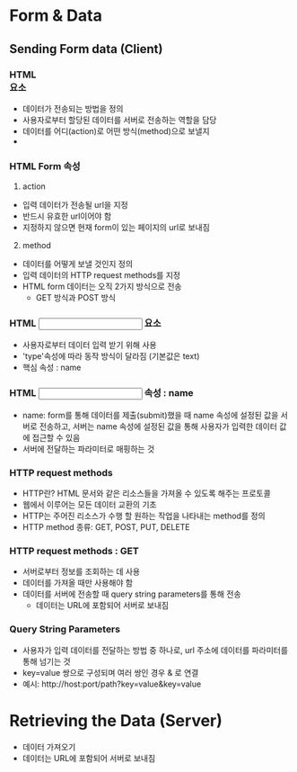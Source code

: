 # Form & Data

## Sending Form data (Client)
### HTML <form> 요소
- 데이터가 전송되는 방법을 정의
- 사용자로부터 할당된 데이터를 서버로 전송하는 역할을 담당
- 데이터를 어디(action)로 어떤 방식(method)으로 보낼지
- 
### HTML Form 속성
1. action
- 입력 데이터가 전송될 url을 지정
- 반드시 유효한 url이어야 함
- 지정하지 않으면 현재 form이 있는 페이지의 url로 보내짐

2. method
- 데이터를 어떻게 보낼 것인지 정의
- 입력 데이터의 HTTP request methods를 지정
- HTML form 데이터는 오직 2가지 방식으로 전송
  - GET 방식과 POST 방식

### HTML <input> 요소
- 사용자로부터 데이터 입력 받기 위해 사용
- 'type'속성에 따라 동작 방식이 달라짐 (기본값은 text)
- 핵심 속성 : name

### HTML <input> 속성 : name
- name: form를 통해 데이터를 제출(submit)했을 때 name 속성에 설정된 값을 서버로 전송하고, 서버는 name 속성에 설정된 값을 통해 사용자가 입력한 데이터 값에 접근할 수 있음
- 서버에 전달하는 파라미터로 매핑하는 것

### HTTP request methods
- HTTP란? HTML 문서와 같은 리소스들을 가져올 수 있도록 해주는 프로토콜
- 웹에서 이루어는 모든 데이터 교환의 기초
- HTTP는 주어진 리소스가 수행 할 원하는 작업을 나타내는 method를 정의
- HTTP method 종류: GET, POST, PUT, DELETE

### HTTP request methods : GET
- 서버로부터 정보를 조회하는 데 사용
- 데이터를 가져올 때만 사용해야 함
- 데이터를 서버에 전송할 때 query string parameters를 통해 전송
  - 데이터는 URL에 포함되어 서버로 보내짐
### Query String Parameters
- 사용자가 입력 데이터를 전달하는 방법 중 하나로, url 주소에 데이터를 파라미터를 통해 넘기는 것
- key=value 쌍으로 구성되며 여러 쌍인 경우 & 로 연결
- 예시: http://host:port/path?key=value&key=value

# Retrieving the Data (Server)
- 데이터 가져오기
- 데이터는 URL에 포함되어 서버로 보내짐